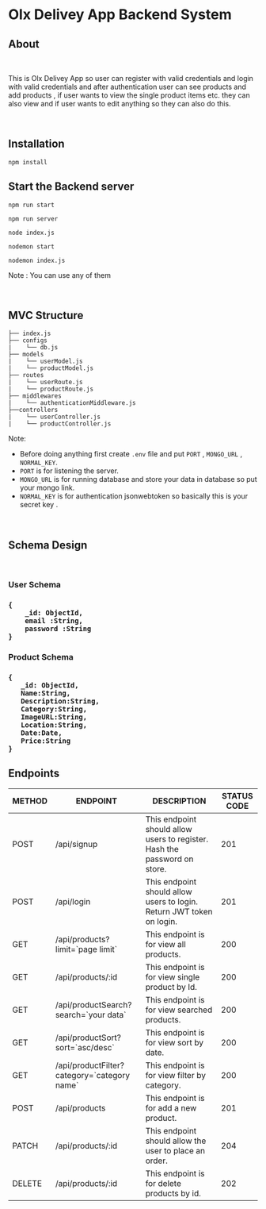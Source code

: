 # Olx Delivey App Backend System

## About

<br>

This is Olx Delivey App so user can register with valid credentials and login with valid credentials and after authentication user can see products and add products ,  if user wants to view the single product items etc. they can also view and if user wants to edit anything so they can also do this.

<br>

## Installation

```
npm install
```

## Start the Backend server 

```
npm run start

npm run server

node index.js

nodemon start

nodemon index.js
```

Note : You can use any of them 

<br>

##  MVC Structure

```
├── index.js
├── configs
|    └── db.js
├── models
|    └── userModel.js
|    └── productModel.js
├── routes
|    └── userRoute.js
|    └── productRoute.js
├── middlewares
|    └── authenticationMiddleware.js
├──controllers
|    └── userController.js
|    └── productController.js
```

Note: 

- Before doing anything first create `.env` file and put `PORT` , `MONGO_URL` , `NORMAL_KEY`.
- `PORT` is for listening the server.
- `MONGO_URL` is for running database and store your data in database so put your mongo link.
- `NORMAL_KEY` is for authentication jsonwebtoken so basically this is your secret key .

<br>

## Schema Design

<br>

<h3><strong>User Schema</strong><h3>

```
{
    _id: ObjectId,
    email :String,
    password :String
}
```

<h3><strong>Product Schema</strong><h3>

```
{
   _id: ObjectId,
   Name:String,
   Description:String,
   Category:String,
   ImageURL:String,
   Location:String,
   Date:Date,
   Price:String
}
```

## Endpoints

<table>
    <thead>
        <tr>
            <th>METHOD</th>
            <th>ENDPOINT</th>
            <th>DESCRIPTION</th>
            <th>STATUS CODE</th>
        </tr>
    </thead>
    <tbody>
        <tr>
            <td>POST</td>
            <td>/api/signup</td>
            <td>This endpoint should allow users to register. Hash the password on store.</td>
            <td>201</td>
        </tr>
        <tr>
            <td>POST</td>
            <td>/api/login</td>
            <td>This endpoint should allow users to login. Return JWT token on login.</td>
            <td>201</td>
        </tr>
        <tr>
            <td>GET</td>
            <td>/api/products?limit=`page limit`</td>
            <td>This endpoint is for view all products.</td>
            <td>200</td>
        </tr>
        <tr>
            <td>GET</td>
            <td>/api/products/:id</td>
            <td>This endpoint is for view single product by Id.</td>
            <td>200</td>
        </tr>
        <tr>
            <td>GET</td>
            <td>/api/productSearch?search=`your data`</td>
            <td>This endpoint is for view searched products.</td>
            <td>200</td>
        </tr>
        <tr>
            <td>GET</td>
            <td>/api/productSort?sort=`asc/desc`</td>
            <td>This endpoint is for view sort by date.</td>
            <td>200</td>
        </tr>
        <tr>
            <td>GET</td>
            <td>/api/productFilter?category=`category name`</td>
            <td>This endpoint is for view filter by category.</td>
            <td>200</td>
        </tr>
        <tr>
            <td>POST</td>
            <td>/api/products</td>
            <td>This endpoint is for add a new product.</td>
            <td>201</td>
        </tr>
        <tr>
            <td>PATCH</td>
            <td>/api/products/:id</td>
            <td>This endpoint should allow the user to place an order.</td>
            <td>204</td>
        </tr>
        <tr>
            <td>DELETE</td>
            <td>/api/products/:id</td>
            <td>This endpoint is for delete products by id.</td>
            <td>202</td>
        </tr>
    </tbody>
</table>